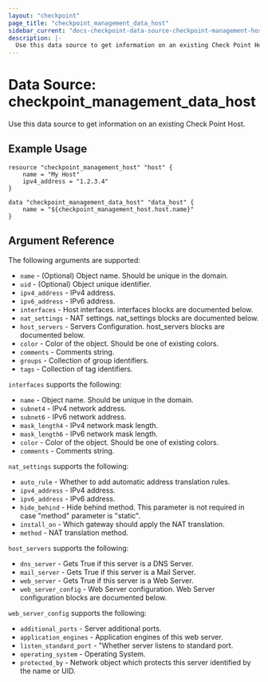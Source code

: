 ```yaml
---
layout: "checkpoint"
page_title: "checkpoint_management_data_host"
sidebar_current: "docs-checkpoint-data-source-checkpoint-management-host"
description: |-
  Use this data source to get information on an existing Check Point Host.
---
```


# Data Source: checkpoint_management_data_host

Use this data source to get information on an existing Check Point Host.

## Example Usage


```hcl
resource "checkpoint_management_host" "host" {
    name = "My Host"
    ipv4_address = "1.2.3.4"
}

data "checkpoint_management_data_host" "data_host" {
    name = "${checkpoint_management_host.host.name}"
}
```

## Argument Reference

The following arguments are supported:

* `name` - (Optional) Object name. Should be unique in the domain.
* `uid` - (Optional) Object unique identifier. 
* `ipv4_address` - IPv4 address.
* `ipv6_address` - IPv6 address.
* `interfaces` - Host interfaces. interfaces blocks are documented below.
* `nat_settings` - NAT settings. nat_settings blocks are documented below.
* `host_servers` - Servers Configuration. host_servers blocks are documented below.
* `color` - Color of the object. Should be one of existing colors.
* `comments` - Comments string.
* `groups` - Collection of group identifiers.
* `tags` - Collection of tag identifiers.


`interfaces` supports the following:

* `name` - Object name. Should be unique in the domain.
* `subnet4` - IPv4 network address.
* `subnet6` - IPv6 network address.
* `mask_length4` - IPv4 network mask length.
* `mask_length6` - IPv6 network mask length.
* `color` - Color of the object. Should be one of existing colors.
* `comments` - Comments string.

`nat_settings` supports the following:

* `auto_rule` - Whether to add automatic address translation rules.
* `ipv4_address` - IPv4 address.
* `ipv6_address` - IPv6 address.
* `hide_behind` - Hide behind method. This parameter is not required in case \"method\" parameter is \"static\".
* `install_on` - Which gateway should apply the NAT translation.
* `method` - NAT translation method.

`host_servers` supports the following:

* `dns_server` - Gets True if this server is a DNS Server.
* `mail_server` - Gets True if this server is a Mail Server.
* `web_server` - Gets True if this server is a Web Server.
* `web_server_config` - Web Server configuration. Web Server configuration blocks are documented below.

`web_server_config` supports the following:

* `additional_ports` - Server additional ports.
* `application_engines` - Application engines of this web server.
* `listen_standard_port` - "Whether server listens to standard port.
* `operating_system` - Operating System.
* `protected_by` - Network object which protects this server identified by the name or UID.

